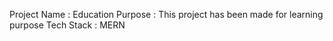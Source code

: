 Project Name : Education 
Purpose : This project has been made for learning purpose 
Tech Stack : MERN

